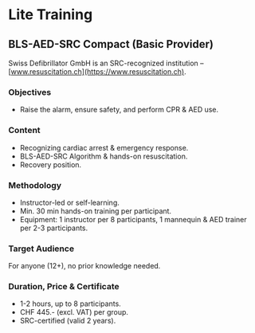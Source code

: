 # Lite Training

## BLS-AED-SRC Compact (Basic Provider)

Swiss Defibrillator GmbH is an SRC-recognized institution – [www.resuscitation.ch](https://www.resuscitation.ch).

### Objectives
- Raise the alarm, ensure safety, and perform CPR & AED use.

### Content
- Recognizing cardiac arrest & emergency response.
- BLS-AED-SRC Algorithm & hands-on resuscitation.
- Recovery position.

### Methodology
- Instructor-led or self-learning.
- Min. 30 min hands-on training per participant.
- Equipment: 1 instructor per 8 participants, 1 mannequin & AED trainer per 2-3 participants.

### Target Audience
For anyone (12+), no prior knowledge needed.

### Duration, Price & Certificate
- 1-2 hours, up to 8 participants.
- CHF 445.- (excl. VAT) per group.
- SRC-certified (valid 2 years).
